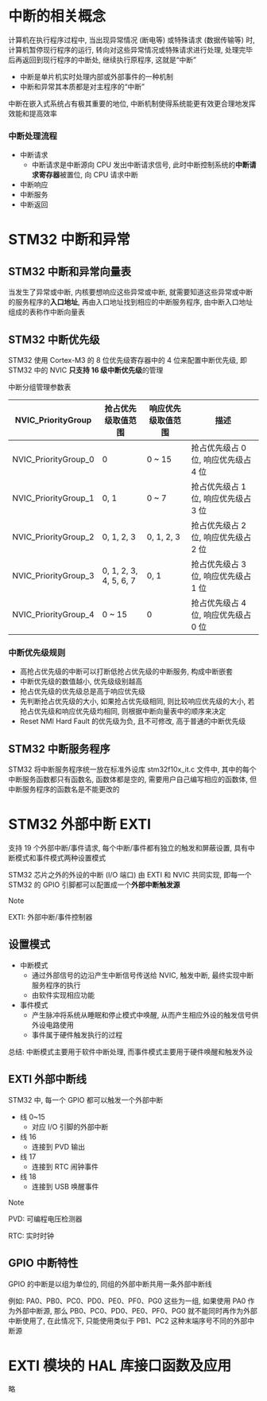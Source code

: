# 中断的相关概念

计算机在执行程序过程中, 当出现异常情况 (断电等) 或特殊请求 (数据传输等) 时, 计算机暂停现行程序的运行, 转向对这些异常情况或特殊请求进行处理, 处理完毕后再返回到现行程序的中断处, 继续执行原程序, 这就是“中断”
- 中断是单片机实时处理内部或外部事件的一种机制
- 中断和异常其本质都是对主程序的“中断”

中断在嵌入式系统占有极其重要的地位, 中断机制使得系统能更有效更合理地发挥效能和提高效率

### 中断处理流程

- 中断请求
  - 中断请求是中断源向 CPU 发出中断请求信号, 此时中断控制系统的**中断请求寄存器**被置位, 向 CPU 请求中断
- 中断响应
- 中断服务
- 中断返回

# STM32 中断和异常

## STM32 中断和异常向量表

当发生了异常或中断, 内核要想响应这些异常或中断, 就需要知道这些异常或中断的服务程序的**入口地址**, 再由入口地址找到相应的中断服务程序, 由中断入口地址组成的表称作中断向量表

## STM32 中断优先级

STM32 使用 Cortex-M3 的 8 位优先级寄存器中的 4 位来配置中断优先级, 即 STM32 中的 NVIC **只支持 16 级中断优先级**的管理

中断分组管理参数表

| NVIC_PriorityGroup   | 抢占优先级取值范围     | 响应优先级取值范围 | 描述                                 |
| -------------------- | ---------------------- | ------------------ | ------------------------------------ |
| NVIC_PriorityGroup_0 | 0                      | 0 ~ 15             | 抢占优先级占 0 位, 响应优先级占 4 位 |
| NVIC_PriorityGroup_1 | 0, 1                   | 0 ~ 7              | 抢占优先级占 1 位, 响应优先级占 3 位 |
| NVIC_PriorityGroup_2 | 0, 1, 2, 3             | 0, 1, 2, 3         | 抢占优先级占 2 位, 响应优先级占 2 位 |
| NVIC_PriorityGroup_3 | 0, 1, 2, 3, 4, 5, 6, 7 | 0, 1               | 抢占优先级占 3 位, 响应优先级占 1 位 |
| NVIC_PriorityGroup_4 | 0 ~ 15                 | 0                  | 抢占优先级占 4 位, 响应优先级占 0 位 |

### 中断优先级规则

- 高抢占优先级的中断可以打断低抢占优先级的中断服务, 构成中断嵌套
- 中断优先级的数值越小, 优先级级别越高
- 抢占优先级的优先级总是高于响应优先级
- 先判断抢占优先级的大小, 如果抢占优先级相同, 则比较响应优先级的大小, 若抢占优先级和响应优先级均相同, 则根据中断向量表中的顺序来决定
- Reset NMI Hard Fault 的优先级为负, 且不可修改, 高于普通的中断优先级

## STM32 中断服务程序

STM32 将中断服务程序统一放在标准外设库 stm32f10x_it.c 文件中, 其中的每个中断服务函数都只有函数名, 函数体都是空的, 需要用户自己编写相应的函数体, 但中断服务程序的函数名是不能更改的

# STM32 外部中断 EXTI

支持 19 个外部中断/事件请求, 每个中断/事件都有独立的触发和屏蔽设置, 具有中断模式和事件模式两种设置模式

STM32 芯片之外的外设的中断 (I/O 端口) 由 EXTI 和 NVIC 共同实现, 即每一个 STM32 的 GPIO 引脚都可以配置成一个**外部中断触发源**

> [!NOTE]
> EXTI: 外部中断/事件控制器

## 设置模式

- 中断模式
  - 通过外部信号的边沿产生中断信号传送给 NVIC, 触发中断, 最终实现中断服务程序的执行
  - 由软件实现相应功能
- 事件模式
  - 产生脉冲将系统从睡眠和停止模式中唤醒, 从而产生相应外设的触发信号供外设电路使用
  - 事件属于硬件触发执行的过程

总结: 中断模式主要用于软件中断处理, 而事件模式主要用于硬件唤醒和触发外设

## EXTI 外部中断线

STM32 中, 每一个 GPIO 都可以触发一个外部中断

- 线 0~15
  - 对应 I/O 引脚的外部中断
- 线 16
  - 连接到 PVD 输出
- 线 17
  - 连接到 RTC 闹钟事件
- 线 18
  - 连接到 USB 唤醒事件

> [!NOTE]
> PVD: 可编程电压检测器
>
> RTC: 实时时钟

## GPIO 中断特性

GPIO 的中断是以组为单位的, 同组的外部中断共用一条外部中断线

例如: PA0、PB0、PC0、PD0、PE0、PF0、PG0 这些为一组, 如果使用 PA0 作为外部中断源, 那么 PB0、PC0、PD0、PE0、PF0、PG0 就不能同时再作为外部中断使用了, 在此情况下, 只能使用类似于 PB1、PC2 这种末端序号不同的外部中断源

# EXTI 模块的 HAL 库接口函数及应用

略
